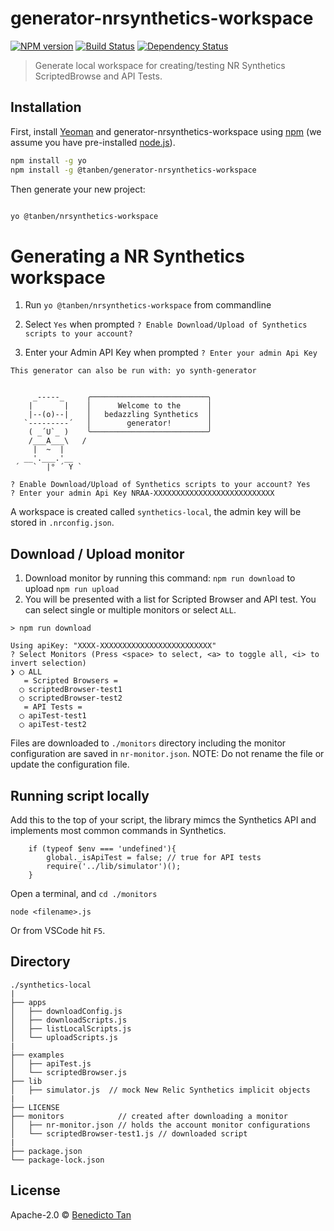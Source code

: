 # generator-nrsynthetics-workspace 
[![NPM version][npm-image]][npm-url] [![Build Status][travis-image]][travis-url] [![Dependency Status][daviddm-image]][daviddm-url]
> Generate local workspace for creating/testing NR Synthetics ScriptedBrowse and API Tests.

## Installation

First, install [Yeoman](http://yeoman.io) and generator-nrsynthetics-workspace using [npm](https://www.npmjs.com/) (we assume you have pre-installed [node.js](https://nodejs.org/)).

```bash
npm install -g yo
npm install -g @tanben/generator-nrsynthetics-workspace
```

Then generate your new project:

```bash

yo @tanben/nrsynthetics-workspace

```


# Generating a NR Synthetics workspace

1. Run `yo @tanben/nrsynthetics-workspace` from commandline

2. Select `Yes` when prompted `? Enable Download/Upload of Synthetics scripts to your account?`

3. Enter your Admin API Key when prompted `? Enter your admin Api Key`

```
This generator can also be run with: yo synth-generator


     _-----_     ╭──────────────────────────╮
    |       |    │      Welcome to the      │
    |--(o)--|    │   bedazzling Synthetics  │
   `---------´   │        generator!        │
    ( _´U`_ )    ╰──────────────────────────╯
    /___A___\   /
     |  ~  |     
   __'.___.'__   
 ´   `  |° ´ Y ` 

? Enable Download/Upload of Synthetics scripts to your account? Yes
? Enter your admin Api Key NRAA-XXXXXXXXXXXXXXXXXXXXXXXXXXX

```
A workspace is created called `synthetics-local`, the admin key will be stored in `.nrconfig.json`.

## Download / Upload monitor
1. Download monitor by running this command: `npm run download` to upload `npm run upload`
2. You will be presented with a list for Scripted Browser and API test.
   You can select single or multiple monitors or select `ALL`.

```
> npm run download

Using apiKey: "XXXX-XXXXXXXXXXXXXXXXXXXXXXXXX"
? Select Monitors (Press <space> to select, <a> to toggle all, <i> to invert selection)
❯ ◯ ALL
   = Scripted Browsers = 
  ◯ scriptedBrowser-test1
  ◯ scriptedBrowser-test2
   = API Tests = 
  ◯ apiTest-test1
  ◯ apiTest-test2

``` 
Files are downloaded to `./monitors` directory including the monitor configuration are saved in `nr-monitor.json`. 
NOTE: Do not rename the file or update the configuration file.


## Running  script locally

Add this to the top of your script, the library mimcs the Synthetics API and implements most common commands in Synthetics.

```
    if (typeof $env === 'undefined'){
        global._isApiTest = false; // true for API tests
        require('../lib/simulator')();
    }

```
Open a terminal, and `cd ./monitors` 
```
node <filename>.js
```


Or from VSCode hit `F5`.

## Directory
```
./synthetics-local
|
├── apps
│   ├── downloadConfig.js
│   ├── downloadScripts.js
│   ├── listLocalScripts.js
│   └── uploadScripts.js
|
├── examples
│   ├── apiTest.js
│   └── scriptedBrowser.js
├── lib
│   ├── simulator.js  // mock New Relic Synthetics implicit objects
|
├── LICENSE
├── monitors            // created after downloading a monitor
│   ├── nr-monitor.json // holds the account monitor configurations
│   └── scriptedBrowser-test1.js // downloaded script
|
├── package.json
└── package-lock.json

```



## License

Apache-2.0 © [Benedicto Tan](https://github.com/tanben)


[npm-image]: https://badge.fury.io/js/generator-nrsynthetics-workspace.svg
[npm-url]: https://npmjs.org/package/generator-nrsynthetics-workspace
[travis-image]: https://travis-ci.com/@tanben/generator-nrsynthetics-workspace.svg?branch=master
[travis-url]: https://travis-ci.com/@tanben/generator-nrsynthetics-workspace
[daviddm-image]: https://david-dm.org/@tanben/generator-nrsynthetics-workspace.svg?theme=shields.io
[daviddm-url]: https://david-dm.org/@tanben/generator-nrsynthetics-workspace
